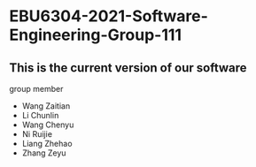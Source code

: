 # EBU6304-2021-Software-Engineering-Group-111

## This is the current version of our software

group member
- Wang Zaitian
- Li Chunlin
- Wang Chenyu
- Ni Ruijie
- Liang Zhehao
- Zhang Zeyu
